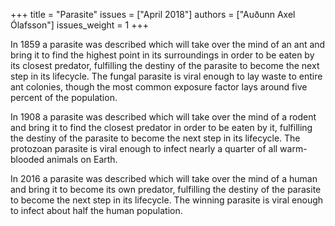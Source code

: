 +++
title = "Parasite"
issues = ["April 2018"]
authors = ["Auðunn Axel Ólafsson"]
issues_weight = 1
+++

In 1859 a parasite was described which will take over the mind of an ant and bring it to find the highest point in its surroundings in order to be eaten by its closest predator, fulfilling the destiny of the parasite to become the next step in its lifecycle. The fungal parasite is viral enough to lay waste to entire ant colonies, though the most common exposure factor lays around five percent of the population.

In 1908 a parasite was described which will take over the mind of a rodent and bring it to find the closest predator in order to be eaten by it, fulfilling the destiny of the parasite to become the next step in its lifecycle. The protozoan parasite is viral enough to infect nearly a quarter of all warm-blooded animals on Earth.

In 2016 a parasite was described which will take over the mind of a human and bring it to become its own predator, fulfilling the destiny of the parasite to become the next step in its lifecycle. The winning parasite is viral enough to infect about half the human population.
